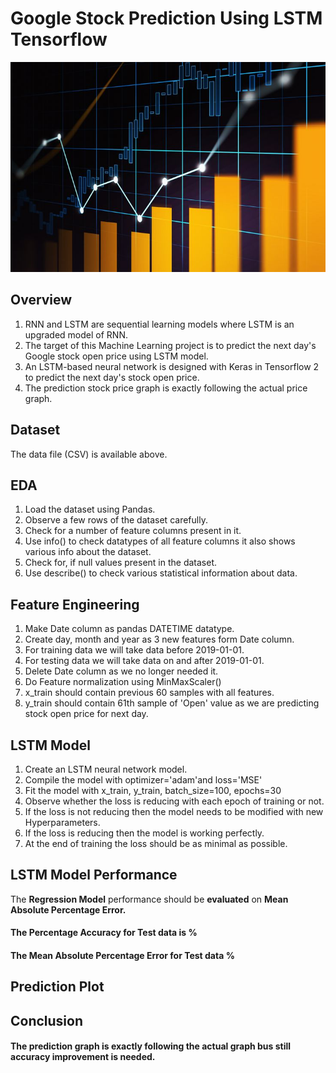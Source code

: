 # Google Stock Prediction Using LSTM Tensorflow

![stock](Stock.jpg)

## Overview
1. RNN and LSTM are sequential learning models where LSTM is an upgraded model of RNN.
2. The target of this Machine Learning project is to predict the next day's Google stock  open price using LSTM model.
3. An LSTM-based neural network is designed with Keras in Tensorflow 2 to predict the next day's stock open price.
4. The prediction stock price graph is exactly following the actual price graph.

## Dataset
The data file (CSV) is available above.

## EDA

1. Load the dataset using Pandas.
2. Observe a few rows of the dataset carefully.
3. Check for a number of feature columns present in it.
4. Use info() to check datatypes of all feature columns it also shows various info about the dataset.
5. Check for, if null values present in the dataset. 
6. Use describe() to check various statistical information about data.

## Feature Engineering

1. Make Date column as pandas DATETIME datatype.
2. Create day, month and year as 3 new features form Date column.
3. For training data we will take data before 2019-01-01.
4. For testing data we will take data on and after 2019-01-01.
5. Delete Date column as we no longer needed it.
6. Do Feature normalization using MinMaxScaler()
7. x_train should contain previous 60 samples with all features.  
8. y_train should contain 61th sample of 'Open' value as we are predicting stock open price for next day.

## LSTM Model

1. Create an LSTM neural network model.
2. Compile the model with optimizer='adam'and loss='MSE'
3. Fit the model with x_train, y_train, batch_size=100, epochs=30
4. Observe whether the loss is reducing with each epoch of training or not.
5. If the loss is not reducing then the model needs to be modified with new Hyperparameters.
6. If the loss is reducing then the model is working perfectly.
7. At the end of training the loss should be as minimal as possible.

## LSTM Model Performance

The **Regression Model** performance should be **evaluated** on **Mean Absolute Percentage Error.**

#### The Percentage Accuracy for Test data is  %

#### The Mean Absolute Percentage Error for Test data  %

## Prediction Plot

## Conclusion 

#### The prediction graph is exactly following the actual graph bus still accuracy improvement is needed.
